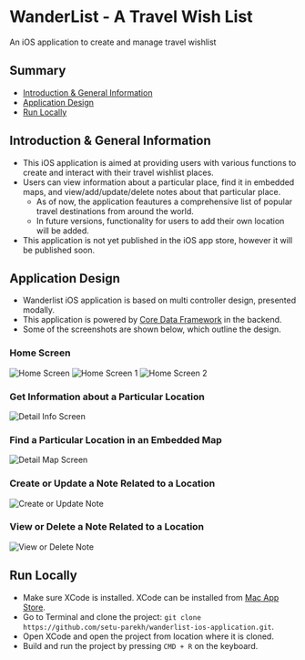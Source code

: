 # WanderList - A Travel Wish List
An iOS application to create and manage travel wishlist

## Summary
* [Introduction & General Information](#introduction--general-information)
* [Application Design](#application-design)
* [Run Locally](#run-locally)

## Introduction & General Information
- This iOS application is aimed at providing users with various functions to create and interact with their travel wishlist places.
- Users can view information about a particular place, find it in embedded maps, and view/add/update/delete notes about that particular place.
  - As of now, the application feautures a comprehensive list of popular travel destinations from around the world.
  - In future versions, functionality for users to add their own location will be added.
- This application is not yet published in the iOS app store, however it will be published soon.

## Application Design
- Wanderlist iOS application is based on multi controller design, presented modally.
- This application is powered by [Core Data Framework](https://developer.apple.com/documentation/coredata) in the backend.
- Some of the screenshots are shown below, which outline the design.

### Home Screen
![Home Screen](https://github.com/setu-parekh/wanderlist-ios-application/blob/main/Images/home-screen.png)
![Home Screen 1](https://github.com/setu-parekh/wanderlist-ios-application/blob/main/Images/home-screen-1.png)
![Home Screen 2](https://github.com/setu-parekh/wanderlist-ios-application/blob/main/Images/home-screen-2.png)

### Get Information about a Particular Location
![Detail Info Screen](https://github.com/setu-parekh/wanderlist-ios-application/blob/main/Images/detail-info-screen.png)

### Find a Particular Location in an Embedded Map
![Detail Map Screen](https://github.com/setu-parekh/wanderlist-ios-application/blob/main/Images/detail-map-screen.png)

### Create or Update a Note Related to a Location
![Create or Update Note](https://github.com/setu-parekh/wanderlist-ios-application/blob/main/Images/detail-note-create-screen.png)

### View or Delete a Note Related to a Location
![View or Delete Note](https://github.com/setu-parekh/wanderlist-ios-application/blob/main/Images/detail-note-view-delete-screen.png)

## Run Locally
* Make sure XCode is installed. XCode can be installed from [Mac App Store](https://apps.apple.com/us/app/xcode/id497799835?mt=12).
* Go to Terminal and clone the project: `git clone https://github.com/setu-parekh/wanderlist-ios-application.git`.
* Open XCode and open the project from location where it is cloned.
* Build and run the project by pressing `CMD + R` on the keyboard.
